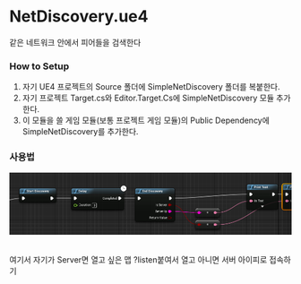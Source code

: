 NetDiscovery.ue4
====

같은 네트워크 안에서 피어들을 검색한다

### How to Setup

1. 자기 UE4 프로젝트의 Source 폴더에 SimpleNetDiscovery 폴더를 복붙한다.
2. 자기 프로젝트 Target.cs와 Editor.Target.Cs에 SimpleNetDiscovery 모듈 추가한다.
3. 이 모듈을 쓸 게임 모듈(보통 프로젝트 게임 모듈)의 Public Dependency에 SimpleNetDiscovery를 추가한다.

### 사용법

![dis](_discovery.png)<br><br>

여기서 자기가 Server면 열고 싶은 맵 ?listen붙여서 열고 아니면 서버 아이피로 접속하기